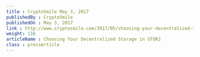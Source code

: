 ```yaml
---
title : CryptoSmile May 3, 2017
publishedBy : CryptoSmile
publishedOn : May 3, 2017
link : http://www.cryptosmile.com/2017/05/choosing-your-decentralized-storage-in-storj.html
weight: 116
articleName : Choosing Your Decentralized Storage in STORJ
class : pressArticle
---
```

